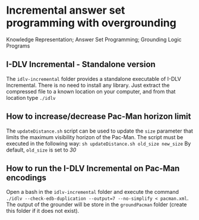 # Incremental answer set programming with overgrounding
Knowledge Representation; Answer Set Programming; Grounding Logic Programs

## I-DLV Incremental - Standalone version
The `idlv-incremental` folder provides a standalone executable of I-DLV Incremental. 
There is no need to install any library.
Just extract the compressed file to a known location on your computer, and from that location type `./idlv`

## How to increase/decrease Pac-Man horizon limit
The `updateDistance.sh` script can be used to update the `size` parameter that limits the maximum visibility horizon of
the Pac-Man.
The script must be executed in the following way: 
`sh updateDistance.sh old_size new_size`
By default, `old_size` is set to *30*

## How to run the I-DLV Incremental on Pac-Man encodings
Open a bash in the `idlv-incremental` folder and execute the command `./idlv --check-edb-duplication --output=7 --no-simplify < pacman.xml`. The output of the grounder will be store in the `groundPacman` folder (create this folder if it does not exist).
